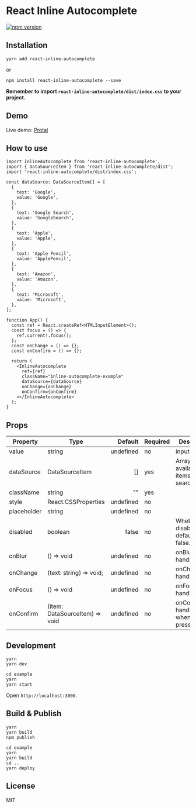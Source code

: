 # React Inline Autocomplete

[![npm version](https://badge.fury.io/js/react-inline-autocomplete.svg)](https://badge.fury.io/js/react-inline-autocomplete)

## Installation

```shell
yarn add react-inline-autocomplete
```

or

```shell
npm install react-inline-autocomplete --save
```

**Remember to import `react-inline-autocomplete/dist/index.css` to your project.**

## Demo

Live demo: [Protal](https://kyuch4n.github.io/react-inline-autocomplete/)

## How to use

```tsx
import InlineAutocomplete from 'react-inline-autocomplete';
import { DataSourceItem } from 'react-inline-autocomplete/dist';
import 'react-inline-autocomplete/dist/index.css';

const dataSource: DataSourceItem[] = [
  {
    text: 'Google',
    value: 'Google',
  },
  {
    text: 'Google Search',
    value: 'GoogleSearch',
  },
  {
    text: 'Apple',
    value: 'Apple',
  },
  {
    text: 'Apple Pencil',
    value: 'ApplePencil',
  },
  {
    text: 'Amazon',
    value: 'Amazon',
  },
  {
    text: 'Microsoft',
    value: 'Microsoft',
  },
];

function App() {
  const ref = React.createRef<HTMLInputElement>();
  const focus = () => {
    ref.current!.focus();
  };
  const onChange = () => {};
  const onConfirm = () => {};

  return (
    <InlineAutocomplete
      ref={ref}
      className="inline-autocomplete-example"
      dataSource={dataSource}
      onChange={onChange}
      onConfirm={onConfirm}
    ></InlineAutocomplete>
  );
}
```

## Props

| Property    | Type                           |   Default | Required | Description                                      |
| ----------- | ------------------------------ | --------: | -------- | ------------------------------------------------ |
| value       | string                         | undefined | no       | input value                                      |
| dataSource  | DataSourceItem                 |        [] | yes      | Array of available items to search.              |
| className   | string                         |        "" | yes      |                                                  |
| style       | React.CSSProperties            | undefined | no       |                                                  |
| placeholder | string                         | undefined | no       |                                                  |
| disabled    | boolean                        |     false | no       | Whether to disable, the default is false.        |
| onBlur      | () => void                     | undefined | no       | onBlur handler                                   |
| onChange    | (text: string) => void;        | undefined | no       | onChange handler                                 |
| onFocus     | () => void                     | undefined | no       | onFocus handler                                  |
| onConfirm   | (item: DataSourceItem) => void | undefined | no       | onConfirm handler(called when you press `Enter`) |

## Development

```shell
yarn
yarn dev
```

```shell
cd example
yarn
yarn start
```

Open `http://localhost:3000`.

## Build & Publish

```
yarn
yarn build
npm publish
```

```
cd example
yarn
yarn build
cd ..
yarn deploy
```

## License

MIT
